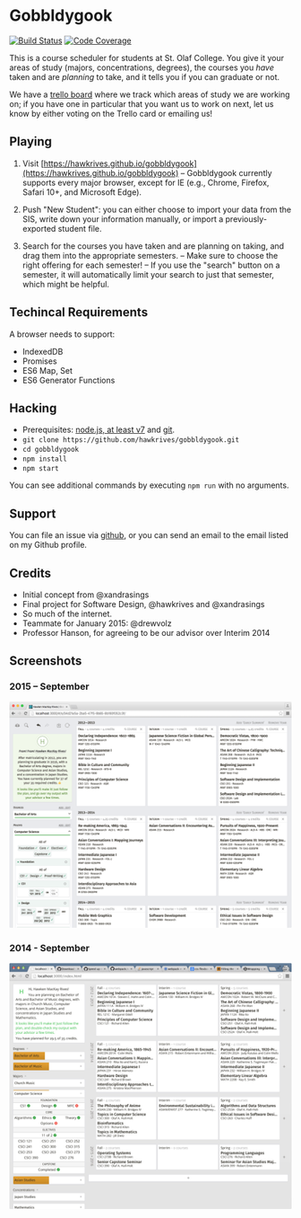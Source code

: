 # Gobbldygook

[![Build Status](https://travis-ci.org/hawkrives/gobbldygook.svg?branch=master)](https://travis-ci.org/hawkrives/gobbldygook)
[![Code Coverage](https://coveralls.io/repos/hawkrives/gobbldygook/badge.svg?branch=master&service=github)](https://coveralls.io/github/hawkrives/gobbldygook?branch=master)

This is a course scheduler for students at St. Olaf College. You give it your areas of study (majors, concentrations, degrees), the courses you *have* taken and are *planning* to take, and it tells you if you can graduate or not.

We have a [trello board](https://trello.com/b/cviTwkre) where we track which areas of study we are working on; if you have one in particular that you want us to work on next, let us know by either voting on the Trello card or emailing us!


## Playing
1. Visit [https://hawkrives.github.io/gobbldygook](https://hawkrives.github.io/gobbldygook)
    – Gobbldygook currently supports every major browser, except for IE (e.g., Chrome, Firefox, Safari 10+, and Microsoft Edge).

2. Push "New Student": you can either choose to import your data from the SIS, write down your information manually, or import a previously-exported student file.

3. Search for the courses you have taken and are planning on taking, and drag them into the appropriate semesters.
    – Make sure to choose the right offering for each semester!
    – If you use the "search" button on a semester, it will automatically limit your search to just that semester, which might be helpful.


## Techincal Requirements
A browser needs to support:

- IndexedDB
- Promises
- ES6 Map, Set
- ES6 Generator Functions


## Hacking
- Prerequisites: [node.js, at least v7](https://nodejs.org) and [git](https://git-scm.com).
- `git clone https://github.com/hawkrives/gobbldygook.git`
- `cd gobbldygook`
- `npm install`
- `npm start`

You can see additional commands by executing `npm run` with no arguments.


## Support
You can file an issue via [github](https://github.com/hawkrives/gobbldygook/issues/), or you can send an email to the email listed on my Github profile.


## Credits
- Initial concept from @xandrasings
- Final project for Software Design, @hawkrives and @xandrasings
- So much of the internet.
- Teammate for January 2015: @drewvolz
- Professor Hanson, for agreeing to be our advisor over Interim 2014


## Screenshots

### 2015 – September
![Screenshot, september 2015](./screenshots/september-2015.png)

### 2014 - September
![Screenshot, september 2014](./screenshots/september-2014.png)
